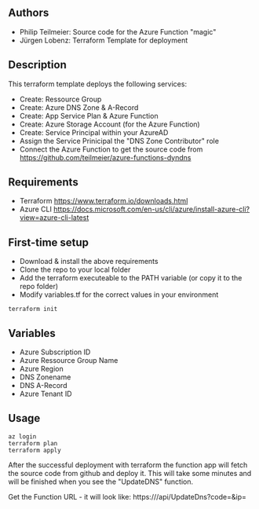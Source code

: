 ## Authors ##
* Philip Teilmeier: Source code for the Azure Function "magic"
* Jürgen Lobenz:    Terraform Template for deployment

## Description ##

This terraform template deploys the following services:
* Create: Ressource Group
* Create: Azure DNS Zone & A-Record
* Create: App Service Plan & Azure Function
* Create: Azure Storage Account (for the Azure Function)
* Create: Service Principal within your AzureAD 
* Assign the Service Prinicipal the "DNS Zone Contributor" role
* Connect the Azure Function to get the source code from https://github.com/teilmeier/azure-functions-dyndns

## Requirements ##
* Terraform     https://www.terraform.io/downloads.html
* Azure CLI     https://docs.microsoft.com/en-us/cli/azure/install-azure-cli?view=azure-cli-latest

## First-time setup ##
* Download & install the above requirements
* Clone the repo to your local folder
* Add the terraform executeable to the PATH variable (or copy it to the repo folder)
* Modify variables.tf for the correct values in your environment
~~~~
terraform init
~~~~

## Variables ##
* Azure Subscription ID
* Azure Ressource Group Name
* Azure Region
* DNS Zonename
* DNS A-Record
* Azure Tenant ID

## Usage ##
~~~~
az login
terraform plan
terraform apply
~~~~

After the successful deployment with terraform the function app will fetch the source code from github and deploy it. This will take some minutes and will be finished when you see the "UpdateDNS" function.

Get the Function URL - it will look like:
https://<functionURL>/api/UpdateDns?code=<authcodeforfunction>&ip=<valueforIP>

